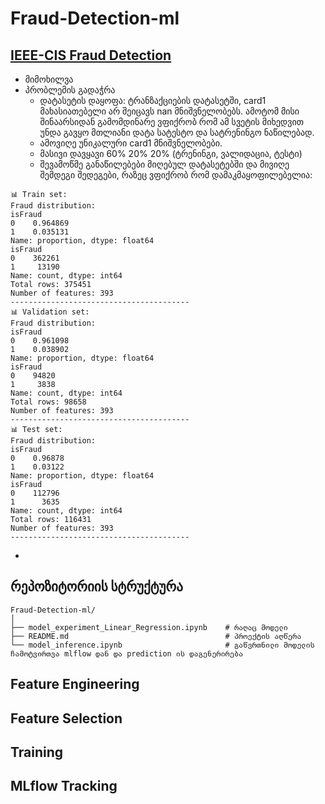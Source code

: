 # Fraud-Detection-ml

## [IEEE-CIS Fraud Detection](https://www.kaggle.com/c/ieee-fraud-detection/overview)
- მიმოხილვა
- პრობლემის გადაჭრა
  - დატასეტის დაყოფა: ტრანზაქციების დატასეტში, card1 მახასიათებელი არ შეიცავს nan მნიშვნელობებს. ამოტომ მისი შინაარსიდან გამომდინარე ვფიქრობ რომ ამ სვეტის მიხედვით უნდა გავყო მთლიანი დატა სატესტო და სატრენინგო ნაწილებად.
  - ამოვიღე უნიკალური card1 მნიშვნელობები.
  - მასივი დავყავი 60% 20% 20% (ტრენინგი, ვალიდაცია, ტესტი)
  - შევამოწმე განაწილებები მიღებულ დატასეტებში და მივიღე შემდეგი შედეგები, რაზეც ვფიქრობ რომ დამაკმაყოფილებელია:
```
📊 Train set:
Fraud distribution:
isFraud
0    0.964869
1    0.035131
Name: proportion, dtype: float64
isFraud
0    362261
1     13190
Name: count, dtype: int64
Total rows: 375451
Number of features: 393
----------------------------------------
📊 Validation set:
Fraud distribution:
isFraud
0    0.961098
1    0.038902
Name: proportion, dtype: float64
isFraud
0    94820
1     3838
Name: count, dtype: int64
Total rows: 98658
Number of features: 393
----------------------------------------
📊 Test set:
Fraud distribution:
isFraud
0    0.96878
1    0.03122
Name: proportion, dtype: float64
isFraud
0    112796
1      3635
Name: count, dtype: int64
Total rows: 116431
Number of features: 393
----------------------------------------
```
  - 

## რეპოზიტორიის სტრუქტურა
```
Fraud-Detection-ml/
│
├── model_experiment_Linear_Regression.ipynb    # რაღაც მოდელი
├── README.md                                   # პროექტის აღწერა
└── model_inference.ipynb                       # გაწვრთნილი მოდელის ჩამოტვირთვა mlflow დან და prediction ის დაგენერირება
```

## Feature Engineering

## Feature Selection

## Training

## MLflow Tracking
